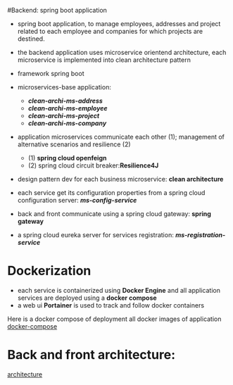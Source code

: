 #Backend: spring boot application

- spring boot application, to manage employees, addresses and project related to each employee and companies for which projects are destined.
- the backend application uses microservice orientend architecture, each microservice is implemented into clean architecture pattern

- framework spring boot
- microservices-base application:

	- ***clean-archi-ms-address***
	- ***clean-archi-ms-employee***
	- ***clean-archi-ms-project***
	- ***clean-archi-ms-company***
	
- application microservices communicate each other (1); management of alternative scenarios and resilience (2)
	- (1) **spring cloud openfeign**
	- (2) spring cloud circuit breaker:**Resilience4J**

- design pattern dev for each business microservice: **clean architecture**
- each service get its configuration properties from a spring cloud configuration server: ***ms-config-service***
- back and front communicate using a spring cloud gateway: **spring gateway**
- a spring cloud eureka server for services registration: ***ms-registration-service***

# Dockerization

- each service is containerized using **Docker Engine** and all application services are deployed using a **docker compose**
- a web ui **Portainer** is used to track and follow docker containers
    
Here is a docker compose of deployment all docker images of application [docker-compose](https://github.com/placidenduwayo1/fullstack-application-springboot-angular-deployment.git)
   

# Back and front architecture: 
[architecture](https://drive.google.com/file/d/1cl-0_Iv-YiYb8pXeH6rUK0WdogEmwGNl/view?usp=share_link)
